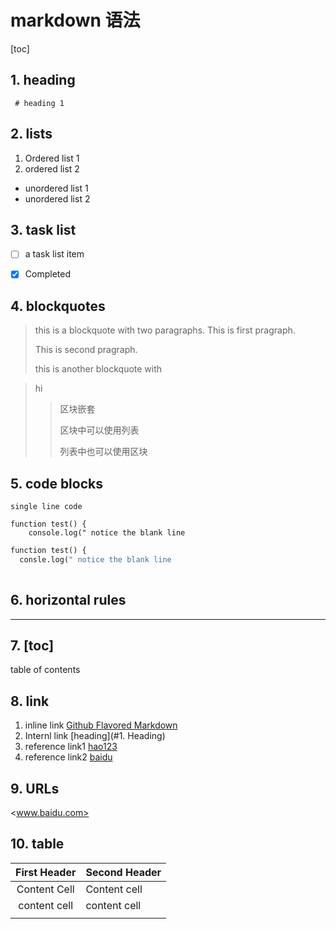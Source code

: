 

# markdown 语法

[toc]

## 1. heading

` # heading 1`

## 2. lists

1. Ordered list 1
2. ordered list 2

* unordered list 1
* unordered list  2

  

## 3. task list

- [ ] a task list item 
- [x] Completed



## 4. blockquotes

> this is  a blockquote with two paragraphs. This is first pragraph.
>
> This is second pragraph.
>
> this is another blockquote with 

> hi
>
> 
>
> > 区块嵌套 
> >
> > 区块中可以使用列表
> >
> > 列表中也可以使用区块



## 5. code blocks

` single line code `

```
function test() {
    console.log(" notice the blank line

```



```python
function test() {
  consle.log(" notice the blank line 
             
```



## 6. horizontal rules



---



## 7. [toc]

table of contents



## 8. link

1.  inline link [Github Flavored Markdown](https://guides.github.com/features/mastering-markdown/#GitHub-flavored-markdown "GFM")
2.  Internl link [heading](#1. Heading)
3. reference link1  [hao123][id]
4. reference link2 [baidu][]



[baidu]: http://www.baidu.com
[id]:http://www.hao123.com



## 9. URLs

<www.baidu.com>

## 10. table

| First Header | Second Header |
| :----------: | ------------- |
| Content Cell | Content cell  |
| content cell | content cell  |
|              |               |





 